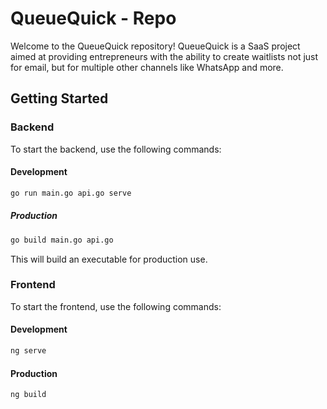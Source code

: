 # QueueQuick - Repo

Welcome to the QueueQuick repository! QueueQuick is a SaaS project aimed at providing entrepreneurs with the ability to create waitlists not just for email, but for multiple other channels like WhatsApp and more.

## Getting Started

### Backend

To start the backend, use the following commands:

#### Development
```bash
go run main.go api.go serve
```
##### Production
```bash
go build main.go api.go
```
This will build an executable for production use.

### Frontend

To start the frontend, use the following commands:

#### Development
```bash
ng serve
```

#### Production
```bash
ng build
```